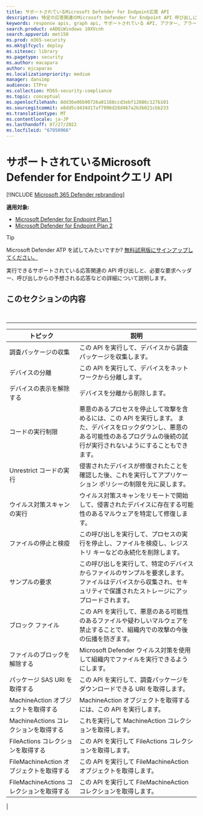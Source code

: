 ```yaml
---
title: サポートされているMicrosoft Defender for Endpoint応答 API
description: 特定の応答関連のMicrosoft Defender for Endpoint API 呼び出しについて説明します。
keywords: response apis, graph api, サポートされている API, アクター, アラート, デバイス, ユーザー, ドメイン, IP, ファイル
search.product: eADQiWindows 10XVcnh
search.appverid: met150
ms.prod: m365-security
ms.mktglfcycl: deploy
ms.sitesec: library
ms.pagetype: security
ms.author: macapara
author: mjcaparas
ms.localizationpriority: medium
manager: dansimp
audience: ITPro
ms.collection: M365-security-compliance
ms.topic: conceptual
ms.openlocfilehash: 8dd36e06b90726a01168ccd3ebf12886c127b101
ms.sourcegitcommit: e8dd5cd434d17af7096d28d467a2b3b021cbb233
ms.translationtype: MT
ms.contentlocale: ja-JP
ms.lasthandoff: 07/27/2022
ms.locfileid: "67050966"
---
```

# <a name="supported-microsoft-defender-for-endpoint-query-apis"></a>サポートされているMicrosoft Defender for Endpointクエリ API

[!INCLUDE [Microsoft 365 Defender rebranding](../../includes/microsoft-defender.md)]


**適用対象:**
- [Microsoft Defender for Endpoint Plan 1](https://go.microsoft.com/fwlink/?linkid=2154037)
- [Microsoft Defender for Endpoint Plan 2](https://go.microsoft.com/fwlink/?linkid=2154037)

> [!TIP]
> Microsoft Defender ATP を試してみたいですか? [無料試用版にサインアップしてください。](https://signup.microsoft.com/create-account/signup?products=7f379fee-c4f9-4278-b0a1-e4c8c2fcdf7e&ru=https://aka.ms/MDEp2OpenTrial?ocid=docs-wdatp-supported-response-apis-abovefoldlink)

実行できるサポートされている応答関連の API 呼び出しと、必要な要求ヘッダー、呼び出しからの予想される応答などの詳細について説明します。

## <a name="in-this-section"></a>このセクションの内容

<br>

****

|トピック|説明|
|---|---|
|調査パッケージの収集|この API を実行して、デバイスから調査パッケージを収集します。|
|デバイスの分離|この API を実行して、デバイスをネットワークから分離します。|
|デバイスの表示を解除する|デバイスを分離から削除します。|
|コードの実行制限|悪意のあるプロセスを停止して攻撃を含めるには、この API を実行します。 また、デバイスをロックダウンし、悪意のある可能性のあるプログラムの後続の試行が実行されないようにすることもできます。|
|Unrestrict コードの実行|侵害されたデバイスが修復されたことを確認した後、これを実行してアプリケーション ポリシーの制限を元に戻します。|
|ウイルス対策スキャンの実行|ウイルス対策スキャンをリモートで開始して、侵害されたデバイスに存在する可能性のあるマルウェアを特定して修復します。|
|ファイルの停止と検疫|この呼び出しを実行して、プロセスの実行を停止し、ファイルを検疫し、レジストリ キーなどの永続化を削除します。|
|サンプルの要求|この呼び出しを実行して、特定のデバイスからファイルのサンプルを要求します。 ファイルはデバイスから収集され、セキュリティで保護されたストレージにアップロードされます。|
|ブロック ファイル|この API を実行して、悪意のある可能性のあるファイルや疑わしいマルウェアを禁止することで、組織内での攻撃の今後の伝播を防ぎます。|
|ファイルのブロックを解除する|Microsoft Defender ウイルス対策を使用して組織内でファイルを実行できるようにします。|
|パッケージ SAS URI を取得する|この API を実行して、調査パッケージをダウンロードできる URI を取得します。|
|MachineAction オブジェクトを取得する|MachineAction オブジェクトを取得するには、この API を実行します。|
|MachineActions コレクションを取得する|これを実行して MachineAction コレクションを取得します。|
|FileActions コレクションを取得する|この API を実行して FileActions コレクションを取得します。|
|FileMachineAction オブジェクトを取得する|この API を実行して FileMachineAction オブジェクトを取得します。|
|FileMachineActions コレクションを取得する|この API を実行して FileMachineAction コレクションを取得します。|
|
